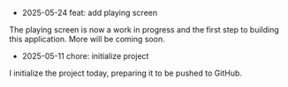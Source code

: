 - 2025-05-24 feat: add playing screen 

 The playing screen is now a work in progress and the first step to
building this application. More will be coming soon.

- 2025-05-11 chore: initialize project 

 I initialize the project today, preparing it to be pushed to GitHub.
